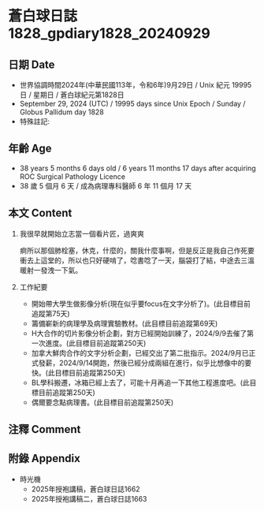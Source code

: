 [_metadata_:encoding]: - "utf-8"
[_metadata_:language]: - "zh-Hant-TW"
[_metadata_:fileformat]: - "markdown"
[_metadata_:MIME_type]: - "text/plain"
[_metadata_:markdown_version]: - "commonmark version 0.30"
[_metadata_:markdown_spec]: - "https://spec.commonmark.org/0.30/"

# 蒼白球日誌1828_gpdiary1828_20240929 #

## 日期 Date ##

* 世界協調時間2024年(中華民國113年，令和6年)9月29日 / Unix 紀元 19995 日 / 星期日 / 蒼白球紀元第1828日
* September 29, 2024 (UTC) / 19995 days since Unix Epoch / Sunday / Globus Pallidum day 1828
* 特殊註記:

## 年齡 Age ##

* 38 years 5 months 6 days old / 6 years 11 months 17 days after acquiring ROC Surgical Pathology Licence
* 38 歲 5 個月 6 天 / 成為病理專科醫師 6 年 11 個月 17 天

## 本文 Content ##

1. 我很早就開始立志當一個看片匠，過爽爽

    痾所以那個肺栓塞，休克，什麼的，關我什麼事啊，但是反正是我自己作死要衝去上這堂的，所以也只好硬啃了，唸書唸了一天，腦袋打了結，中途去三溫暖射一發洩一下氣。

2. 工作紀要

    - 開始帶大學生做影像分析(現在似乎要focus在文字分析了)。(此目標目前追蹤第75天)
    - 籌備嶄新的病理學及病理實驗教材。(此目標目前追蹤第69天)
    - H大合作的切片影像分析企劃，對方已經開始訓練了，2024/9/9去催了第一次進度。(此目標目前追蹤第250天)
    - 加拿大鮮肉合作的文字分析企劃，已經交出了第二批指示。2024/9月已正式發薪，2024/9/14開跑，然後已經分成兩組在進行，似乎比想像中的要快。(此目標目前追蹤第250天)
    - BL學科搬遷，冰箱已經上去了，可能十月再追一下其他工程進度吧。(此目標目前追蹤第250天)
    - 偶爾要念點病理書。(此目標目前追蹤第250天)

## 注釋 Comment ##


## 附錄 Appendix ##

* 時光機
    - 2025年授袍講稿，蒼白球日誌1662
    - 2025年授袍講稿二，蒼白球日誌1663
